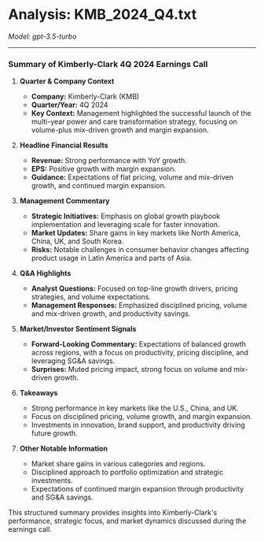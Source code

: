 # Analysis: KMB_2024_Q4.txt

*Model: gpt-3.5-turbo*

---

### Summary of Kimberly-Clark 4Q 2024 Earnings Call

1. **Quarter & Company Context**
   - **Company:** Kimberly-Clark (KMB)
   - **Quarter/Year:** 4Q 2024
   - **Key Context:** Management highlighted the successful launch of the multi-year power and care transformation strategy, focusing on volume-plus mix-driven growth and margin expansion.

2. **Headline Financial Results**
   - **Revenue:** Strong performance with YoY growth.
   - **EPS:** Positive growth with margin expansion.
   - **Guidance:** Expectations of flat pricing, volume and mix-driven growth, and continued margin expansion.

3. **Management Commentary**
   - **Strategic Initiatives:** Emphasis on global growth playbook implementation and leveraging scale for faster innovation.
   - **Market Updates:** Share gains in key markets like North America, China, UK, and South Korea.
   - **Risks:** Notable challenges in consumer behavior changes affecting product usage in Latin America and parts of Asia.

4. **Q&A Highlights**
   - **Analyst Questions:** Focused on top-line growth drivers, pricing strategies, and volume expectations.
   - **Management Responses:** Emphasized disciplined pricing, volume and mix-driven growth, and productivity savings.

5. **Market/Investor Sentiment Signals**
   - **Forward-Looking Commentary:** Expectations of balanced growth across regions, with a focus on productivity, pricing discipline, and leveraging SG&A savings.
   - **Surprises:** Muted pricing impact, strong focus on volume and mix-driven growth.

6. **Takeaways**
   - Strong performance in key markets like the U.S., China, and UK.
   - Focus on disciplined pricing, volume growth, and margin expansion.
   - Investments in innovation, brand support, and productivity driving future growth.

7. **Other Notable Information**
   - Market share gains in various categories and regions.
   - Disciplined approach to portfolio optimization and strategic investments.
   - Expectations of continued margin expansion through productivity and SG&A savings.

This structured summary provides insights into Kimberly-Clark's performance, strategic focus, and market dynamics discussed during the earnings call.